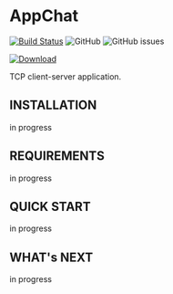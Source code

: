 # AppChat
[![Build Status](https://travis-ci.org/k-morozov/AppChat.svg?branch=release)](https://travis-ci.org/k-morozov/AppChat
)
![GitHub](https://img.shields.io/github/license/k-morozov/AppChat?style=flat-square)
![GitHub issues](https://img.shields.io/github/issues-raw/k-morozov/AppChat)


[ ![Download](https://api.bintray.com/packages/k-morozov/AppChat/Download/images/download.svg) ](https://bintray.com/k-morozov/AppChat/Download/_latestVersion)

TCP client-server application.

INSTALLATION
------------
in progress 

REQUIREMENTS
------------
in progress

QUICK START
-----------
in progress

WHAT's NEXT
-----------
in progress